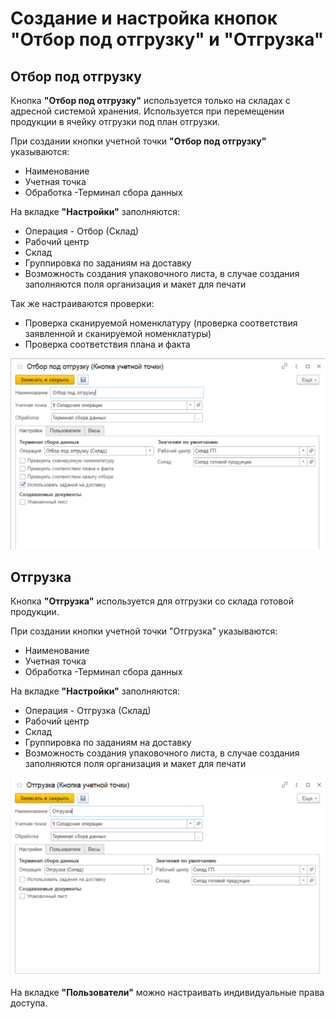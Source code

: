 # Создание и настройка кнопок "Отбор под отгрузку" и "Отгрузка"

## Отбор под отгрузку

Кнопка **"Отбор под отгрузку"** используется только на складах с адресной системой хранения. Используется при перемещении продукции в ячейку отгрузки под план отгрузки.

При создании кнопки учетной точки **"Отбор под отгрузку"** указываются:

- Наименование
- Учетная точка
- Обработка -Терминал сбора данных

На вкладке **"Настройки"** заполняются:

- Операция - Отбор (Склад)
- Рабочий центр
- Склад
- Группировка по заданиям на доставку
- Возможность создания упаковочного листа, в случае создания заполняются поля организация и макет для печати

Так же настраиваются проверки:

- Проверка сканируемой номенклатуру (проверка соответствия заявленной и сканируемой номенклатуры)
- Проверка соответствия плана и факта

![1](NastroikaKnopkiOtgruzka.assets/1.png)

## Отгрузка

Кнопка **"Отгрузка"** используется для отгрузки со склада готовой продукции.

При создании кнопки учетной точки "Отгрузка" указываются:

- Наименование
- Учетная точка
- Обработка -Терминал сбора данных

На вкладке **"Настройки"** заполняются:

- Операция - Отгрузка (Склад)
- Рабочий центр
- Склад
- Группировка по заданиям на доставку
- Возможность создания упаковочного листа, в случае создания заполняются поля организация и макет для печати

![2](NastroikaKnopkiOtgruzka.assets/2.png)

На вкладке **"Пользователи"** можно настраивать индивидуальные права доступа.